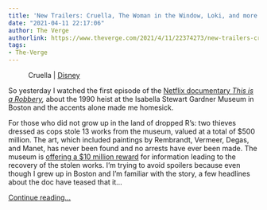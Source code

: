 ```yaml
---
title: 'New Trailers: Cruella, The Woman in the Window, Loki, and more'
date: "2021-04-11 22:17:06"
author: The Verge
authorlink: https://www.theverge.com/2021/4/11/22374273/new-trailers-cruella-woman-in-the-window-loki-ghostbusters-disney-marvel-netflix
tags:
- The-Verge
---
```

<figure>
      <img alt="" src="https://cdn.vox-cdn.com/thumbor/HlbRlWOPBVCBvFv1ilKOTLEDfg0=/151x0:1572x947/1310x873/cdn.vox-cdn.com/uploads/chorus_image/image/69110315/cruella.0.jpg" />
        <figcaption>Cruella | <a class="ql-link" href="https://www.youtube.com/watch?v=jpZrVxvG3mk&amp;t=1s&amp;ab_channel=WaltDisneyStudios" target="_blank">Disney</a></figcaption>
    </figure>

  <p id="6ewlRu">So yesterday I watched the first episode of the <a href="https://www.youtube.com/watch?v=OH18cKTmwZ8&amp;ab_channel=Netflix">Netflix documentary <em>This is a Robbery</em></a><em>,</em> about the 1990 heist at the Isabella Stewart Gardner Museum in Boston and the accents alone made me homesick. </p>
<p id="FBVvWb">For those who did not grow up in the land of dropped R’s: two thieves dressed as cops stole 13 works from the museum, valued at a total of $500 million. The art, which included paintings by Rembrandt, Vermeer, Degas, and Manet, has never been found and no arrests have ever been made. The museum is <a href="https://www.gardnermuseum.org/organization/theft">offering a $10 million reward</a> for information leading to the recovery of the stolen works. I’m trying to avoid spoilers because even though I grew up in Boston and I’m familiar with the story, a few headlines about the doc have teased that it...</p>
  <p>
    <a href="https://www.theverge.com/2021/4/11/22374273/new-trailers-cruella-woman-in-the-window-loki-ghostbusters-disney-marvel-netflix">Continue reading&hellip;</a>
  </p>